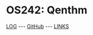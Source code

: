 ---
---

# OS242: Qenthm

[LOG](TXT/mylog.txt) --- [GitHub](https://github.com/Qenthm/os242/) --- [LINKS](LINKS/)
